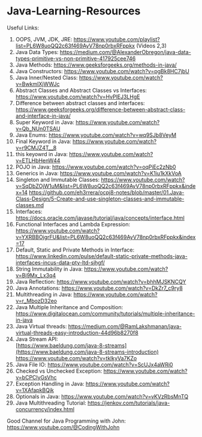 # Java-Learning-Resources

Useful Links:

1. OOPS, JVM, JDK, JRE: https://www.youtube.com/playlist?list=PL6W8uoQQ2c63f469AyV78np0rbxRFppkx (Videos 2,3)
2. Java Data Types: https://medium.com/@AlexanderObregon/java-data-types-primitive-vs-non-primitive-417925cee746
3. Java Methods: https://www.geeksforgeeks.org/methods-in-java/
4. Java Constructors: https://www.youtube.com/watch?v=pgBk8HC7jbU
5. Java Inner/Nested Class: https://www.youtube.com/watch?v=BwkmIXjWWJc
6. Abstract Classes and Abstract Classes vs Interfaces: https://www.youtube.com/watch?v=HvPlEJ3LHgE
7. Difference between abstract classes and interfaces: https://www.geeksforgeeks.org/difference-between-abstract-class-and-interface-in-java/
8. Super Keyword in Java: https://www.youtube.com/watch?v=Qb_NUn0TSAU
9. Java Enums: https://www.youtube.com/watch?v=wq9SJb8VeyM
10. Final Keyword in Java: https://www.youtube.com/watch?v=r9CMJZ4T__8
11. this keyowrd in Java: https://www.youtube.com/watch?v=ETLHbHenW44
12. POJO in Java: https://www.youtube.com/watch?v=oqPiEc2zNb0
13. Generics in Java: https://www.youtube.com/watch?v=K1iu1kXkVoA
14. Singleton and Immutable Classes: 
    https://www.youtube.com/watch?v=SqDbZOjW1uM&list=PL6W8uoQQ2c63f469AyV78np0rbxRFppkx&index=14
    https://github.com/eh3rrera/ocpj8-notes/blob/master/01.Java-Class-Design/5-Create-and-use-singleton-classes-and-immutable-classes.md
15. Interfaces: https://docs.oracle.com/javase/tutorial/java/concepts/interface.html
16. Functional Interfaces and Lambda Expression: https://www.youtube.com/watch?v=YXRBBOjgrFU&list=PL6W8uoQQ2c63f469AyV78np0rbxRFppkx&index=17
17. Default, Static and Private Methods in Interface: https://www.linkedin.com/pulse/default-static-private-methods-java-interfaces-incus-data-pty-ltd-sjhgf/
18. String Immutability in Java: https://www.youtube.com/watch?v=Bj9Mx_Lx3q4
19. Java Reflection: https://www.youtube.com/watch?v=bhhMJSKNCQY
20. Java Annotations: https://www.youtube.com/watch?v=DkZr7_c9ry8
21. Multithreading in Java: https://www.youtube.com/watch?v=r_MbozD32eo
22. Java Multiple Inheritance and Composition: https://www.digitalocean.com/community/tutorials/multiple-inheritance-in-java
23. Java Virtual threads: https://medium.com/@RamLakshmanan/java-virtual-threads-easy-introduction-44d96b8270f8
24. Java Stream API: <br> [https://www.baeldung.com/java-8-streams](https://www.baeldung.com/java-8-streams-introduction) <br> https://www.youtube.com/watch?v=tklkyVa7KZo
25. Java File IO: https://www.youtube.com/watch?v=ScUJx4aWRi0
26. Checked vs Unchecked Exception: https://www.youtube.com/watch?v=bCPClyGsVhc
27. Exception Handling in Java: https://www.youtube.com/watch?v=1XAfapkBQjk
28. Optionals in Java: https://www.youtube.com/watch?v=vKVzRbsMnTQ
29. Java Multithreading Tutorial: https://jenkov.com/tutorials/java-concurrency/index.html

Good Channel for Java
Programming with John: https://www.youtube.com/@CodingWithJohn

